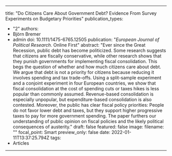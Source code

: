 
---
title: "Do Citizens Care About Government Debt? Evidence From Survey Experiments on Budgetary Priorities"
publication_types:
  - "2"
authors:
  - Björn Bremer
  - admin
doi: 10.1111/1475-6765.12505
publication: "*European Journal of Political Research*. Online First"
abstract: "Ever since the Great Recession, public debt has become politicized. Some research suggests that citizens are fiscally conservative, while other research shows that they punish governments for implementing fiscal consolidation. This begs the question of whether and how much citizens care about debt. We argue that debt is not a priority for citizens because reducing it involves spending and tax trade-offs. Using a split-sample experiment and a conjoint experiment in four European countries, we show that fiscal consolidation at the cost of spending cuts or taxes hikes is less popular than commonly assumed. Revenue-based consolidation is especially unpopular, but expenditure-based consolidation is also contested. Moreover, the public has clear fiscal policy priorities: People do not favor lower debt and taxes, but they support higher progressive taxes to pay for more government spending. The paper furthers our understanding of public opinion on fiscal policies and the likely political consequences of austerity."
draft: false
featured: false
image:
  filename: ""
  focal_point: Smart
  preview_only: false
date: 2022-01-11T13:37:25.794Z
tags:
  - Articles
---
